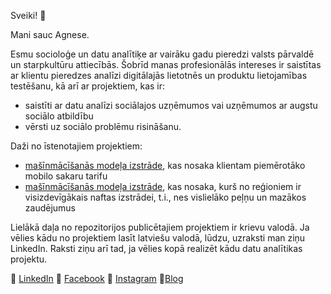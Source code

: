 Sveiki! :wave:

Mani sauc Agnese. 

Esmu socioloģe un datu analītiķe ar vairāku gadu pieredzi valsts pārvaldē un starpkultūru attiecībās. Šobrīd manas profesionālās intereses ir saistītas ar klientu pieredzes analīzi digitālajās lietotnēs un produktu lietojamības testēšanu, kā arī ar projektiem, kas ir:

- saistīti ar datu analīzi sociālajos uzņēmumos vai uzņēmumos ar augstu sociālo atbildību 
- vērsti uz sociālo problēmu risināšanu.

Daži no īstenotajiem projektiem:
- [mašīnmācīšanās modeļa izstrāde](https://nbviewer.jupyter.org/github/agnesepoikane/Practicum-by-Yandex-Data-Scientist/blob/main/01_introduction_to_ML/01_project.ipynb), kas nosaka klientam piemērotāko mobilo sakaru tarifu
- [mašīnmācīšanās modeļa izstrāde](https://nbviewer.jupyter.org/github/agnesepoikane/Practicum-by-Yandex-Data-Scientist/blob/main/03_ML_for_business/03_project.ipynb), kas nosaka, kurš no reģioniem ir visizdevīgākais naftas izstrādei, t.i., nes vislielāko peļņu un mazākos zaudējumus

Lielākā daļa no repozitorijos publicētajiem projektiem ir krievu valodā. Ja vēlies kādu no projektiem lasīt latviešu valodā, lūdzu, uzraksti man ziņu LinkedIn. Raksti ziņu arī tad, ja vēlies kopā realizēt kādu datu analītikas projektu. 


:small_blue_diamond: [LinkedIn](https://www.linkedin.com/in/agnese-poikane/) 
:small_blue_diamond: [Facebook](https://www.facebook.com/agnese.poikane/)
:small_blue_diamond: [Instagram](https://www.instagram.com/poikaneagnese/)
:small_blue_diamond:[Blog](https://blog.agnesepoikane.com/)

